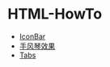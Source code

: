 # HTML-HowTo

+ [IconBar](https://github.com/winfredzen/HTML-HowTo/tree/master/001_IconBar)
+ [手风琴效果](https://github.com/winfredzen/HTML-HowTo/tree/master/002_Accordion)
+ [Tabs](https://github.com/winfredzen/HTML-HowTo/tree/master/003_Tabs)
